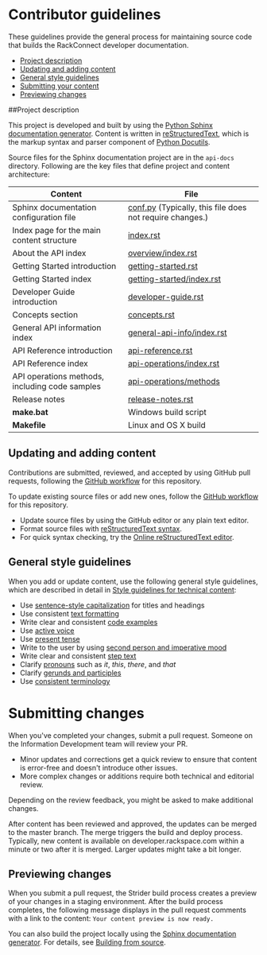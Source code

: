 # Contributor guidelines

These guidelines provide the general process for maintaining source code that builds the
RackConnect developer documentation.

- [Project description](#project-description)
- [Updating and adding content](#updating-and-adding-content)
- [General style guidelines](#general-style-guidelines)
- [Submitting your content](#submitting-changes)
- [Previewing changes](#previewing-changes)

##Project description
<!-- Provide as little or as much information about architecture as needed to help
contributors figure out which file to update.-->

This project is developed and built by using the
[Python Sphinx documentation generator](http://sphinx-doc.org/). Content is
written in [reStructuredText](http://sphinx-doc.org/rest.html), which is the markup syntax and
parser component of [Python Docutils](http://docutils.sourceforge.net/index.html).

Source files for the Sphinx documentation project are in the ``api-docs`` directory.
Following are the key files that define project and content architecture:


Content | File
--- | ---
|Sphinx documentation configuration file| [conf.py](https://github.com/rackerlabs/docs-cloud-rackconnect/blob/master/api-docs/conf.py) (Typically, this file does not require changes.)
|Index page for the main content structure| [index.rst](https://github.com/rackerlabs/docs-cloud-rackconnect/blob/master/api-docs/index.rst)
|About the API index| [overview/index.rst](https://github.com/rackerlabs/docs-cloud-rackconnect/blob/master/api-docs/overview/index.rst)
|Getting Started introduction| [getting-started.rst](https://github.com/rackerlabs/docs-cloud-rackconnect/blob/master/api-docs/getting-started.rst)
|Getting Started index|[getting-started/index.rst](https://github.com/rackerlabs/docs-cloud-rackconnect/blob/master/api-docs/getting-started/index.rst)
|Developer Guide introduction|[developer-guide.rst](https://github.com/rackerlabs/docs-cloud-rackconnect/blob/master/api-docs/developer-guide.rst)
|Concepts section| [concepts.rst](https://github.com/rackerlabs/docs-cloud-rackconnect/blob/master/api-docs/concepts.rst)
|General API information index|[general-api-info/index.rst](https://github.com/rackerlabs/docs-cloud-rackconnect/blob/master/api-docs/general-api-info/index.rst)
|API Reference introduction|[api-reference.rst](https://github.com/rackerlabs/docs-cloud-rackconnect/blob/master/api-docs/api-reference.rst)
|API Reference index|[api-operations/index.rst](https://github.com/rackerlabs/docs-cloud-rackconnect/blob/master/api-docs/api-operations/index.rst)
|API operations methods, including code samples|[api-operations/methods](https://github.com/rackerlabs/docs-cloud-rackconnect/tree/master/api-docs/api-operations/methods)
|Release notes|[release-notes.rst](https://github.com/rackerlabs/docs-cloud-rackconnect/blob/master/api-docs/release-notes.rst)
|**make.bat**|Windows build script
|**Makefile**| Linux and OS X build



## Updating and adding content

Contributions are submitted, reviewed, and accepted by using GitHub pull requests, following the [GitHub workflow](GITHUBING.md) for this repository.

To update existing source files or add new ones, follow the [GitHub workflow](GITHUBING.md) for this repository.

* Update source files by using the GitHub editor or any plain text editor.
* Format source files with
  [reStructuredText syntax](http://www.sphinx-doc.org/en/stable/rest.html).  
* For quick syntax checking, try the
[Online reStructuredText editor](http://rst.ninjs.org/).

## General style guidelines

When you add or update content, use the following general style guidelines, which are
described in detail in [Style guidelines for technical content](https://github.com/rackerlabs/docs-rackspace/tree/master/style-guide):

- Use [sentence-style capitalization](https://github.com/rackerlabs/docs-rackspace/blob/master/style-guide/a-l-style-guidelines.md#cap-sentence-style) for titles and headings
- Use consistent [text formatting](https://github.com/rackerlabs/docs-rackspace/blob/master/style-guide/m-z-style-guidelines.md#text-formatting)
- Write clear and consistent [code examples](https://github.com/rackerlabs/docs-rackspace/blob/master/style-guide/a-l-style-guidelines.md#code-examples)
- Use [active voice](https://github.com/rackerlabs/docs-rackspace/blob/master/style-guide/basic-writing-guidelines.md#use-active-voice)
- Use [present tense](https://github.com/rackerlabs/docs-rackspace/blob/master/style-guide/basic-writing-guidelines.md#use-present-tense)
- Write to the user by using [second person and imperative mood](https://github.com/rackerlabs/docs-rackspace/blob/master/style-guide/basic-writing-guidelines.md#write-to-user)
- Write clear and consistent [step text](https://github.com/rackerlabs/docs-rackspace/blob/master/style-guide/m-z-style-guidelines.md#tasks-steps)
- Clarify [pronouns](https://github.com/rackerlabs/docs-rackspace/blob/master/style-guide/basic-writing-guidelines.md#clarify-pronouns) such as *it*, *this*, *there*, and *that*
- Clarify [gerunds and participles](https://github.com/rackerlabs/docs-rackspace/blob/master/style-guide/basic-writing-guidelines.md#clarify-gerunds-and-participles)
- Use [consistent terminology](https://github.com/rackerlabs/docs-rackspace/blob/master/style-guide/basic-writing-guidelines.md#use-consistent-terminology)

<!-- Adding build from source guidelines until we can provide a link to automated gh-pages
output, or to the staging URL that Ash is working on.
-->

# Submitting changes

When you've completed your changes, submit a pull request. Someone on the Information Development team will review your PR.
- Minor updates and corrections get a quick review to ensure that content is error-free and doesn't introduce other issues.
- More complex changes or additions require both technical and editorial review.

Depending on the review feedback, you might be asked to make additional changes.

After content has been reviewed and approved, the updates can be merged to the master branch. The merge triggers the build and
deploy process. Typically, new content is available on developer.rackspace.com within a minute or two after it is merged. Larger
updates might take a bit longer.

## Previewing changes

When you submit a pull request, the Strider build process creates a preview of your changes in a staging environment.
After the build process completes, the following message displays in the pull request comments with a link to the content: ``Your content preview is now ready.``

You can also build the project locally using the [Sphinx documentation generator](http://sphinx-doc.org/). For details, see
[Building from source](https://github.com/rackerlabs/docs-rackspace/blob/master/doc/tools/build-from-source.rst).
